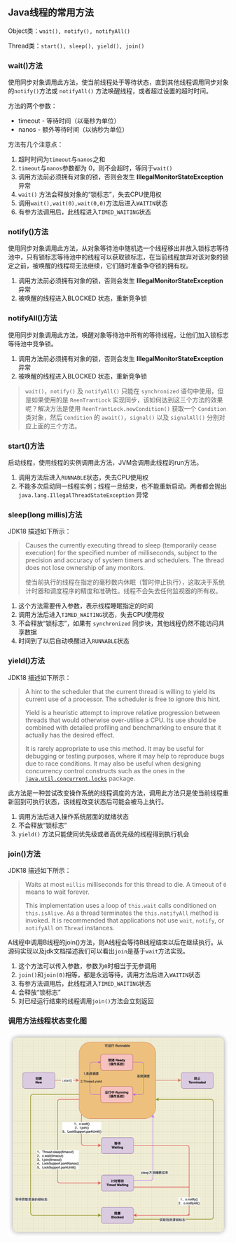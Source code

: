 ## Java线程的常用方法

Object类：`wait(), notify(), notifyAll()`

Thread类：`start(), sleep(), yield(), join()`

### wait()方法

使用同步对象调用此方法，使当前线程处于等待状态，直到其他线程调用同步对象的`notify()`方法或 `notifyAll()` 方法唤醒线程，或者超过设置的超时时间。

方法的两个参数：

+ timeout - 等待时间（以毫秒为单位）
+ nanos - 额外等待时间（以纳秒为单位）

方法有几个注意点：

1. 超时时间为`timeout`与`nanos`之和
2. `timeout`与`nanos`参数都为 0，则不会超时，等同于`wait()`
3. 调用方法前必须拥有对象的锁，否则会发生 **IllegalMonitorStateException** 异常
4. `wait()` 方法会释放对象的“锁标志”，失去CPU使用权
5. 调用`wait(),wait(0),wait(0,0)`方法后进入`WAITIN`状态
6. 有参方法调用后，此线程进入`TIMED_WAITING`状态

### notify()方法

使用同步对象调用此方法，从对象等待池中随机选一个线程移出并放入锁标志等待池中，只有锁标志等待池中的线程可以获取锁标志，在当前线程放弃对该对象的锁定之前，被唤醒的线程将无法继续，它们随时准备争夺锁的拥有权。

1. 调用方法前必须拥有对象的锁，否则会发生 **IllegalMonitorStateException** 异常
2. 被唤醒的线程进入BLOCKED 状态，重新竞争锁

### notifyAll()方法

使用同步对象调用此方法，唤醒对象等待池中所有的等待线程，让他们加入锁标志等待池中竞争锁。

1. 调用方法前必须拥有对象的锁，否则会发生 **IllegalMonitorStateException** 异常
2. 被唤醒的线程进入BLOCKED 状态，重新竞争锁

> `wait()`，`notify()` 及 `notifyAll()` 只能在 `synchronized` 语句中使用，但是如果使用的是 `ReenTrantLock` 实现同步，该如何达到这三个方法的效果呢？解决方法是使用 `ReenTrantLock.newCondition()` 获取一个 `Condition` 类对象，然后 `Condition` 的 `await()`，`signal()` 以及 `signalAll()` 分别对应上面的三个方法。

### start()方法

启动线程，使用线程的实例调用此方法，JVM会调用此线程的run方法。

1. 调用方法后进入`RUNNABLE`状态，失去CPU使用权
2. 不能多次启动同一线程实例；线程一旦结束，也不能重新启动。两者都会抛出 `java.lang.IllegalThreadStateException` 异常

### sleep(long millis)方法

JDK18 描述如下所示：

> Causes the currently executing thread to sleep (temporarily cease execution) for the specified number of milliseconds, subject to the precision and accuracy of system timers and schedulers. The thread does not lose ownership of any monitors.
>
> 使当前执行的线程在指定的毫秒数内休眠（暂时停止执行），这取决于系统计时器和调度程序的精度和准确性。线程不会失去任何监视器的所有权。

1. 这个方法需要传入参数，表示线程睡眠指定的时间
2. 调用方法后进入`TIMED_WAITING`状态，失去CPU使用权
3. 不会释放“锁标志”，如果有 `synchronized` 同步块，其他线程仍然不能访问共享数据
4. 时间到了以后自动唤醒进入`RUNNABLE`状态

### yield()方法

JDK18 描述如下所示：

> A hint to the scheduler that the current thread is willing to yield its current use of a processor. The scheduler is free to ignore this hint.
>
> Yield is a heuristic attempt to improve relative progression between threads that would otherwise over-utilise a CPU. Its use should be combined with detailed profiling and benchmarking to ensure that it actually has the desired effect.
>
> It is rarely appropriate to use this method. It may be useful for debugging or testing purposes, where it may help to reproduce bugs due to race conditions. It may also be useful when designing concurrency control constructs such as the ones in the [`java.util.concurrent.locks`](https://docs.oracle.com/en/java/javase/14/docs/api/java.base/java/util/concurrent/locks/package-summary.html) package.

此方法是一种尝试改变操作系统的线程调度的方法，调用此方法只是使当前线程重新回到可执行状态，该线程改变状态后可能会被马上执行。

1. 调用方法后进入操作系统层面的就绪状态
2. 不会释放“锁标志”
3. `yield()` 方法只能使同优先级或者高优先级的线程得到执行机会

### join()方法

JDK18 描述如下所示：

> Waits at most `millis` milliseconds for this thread to die. A timeout of `0` means to wait forever.
>
> This implementation uses a loop of `this.wait` calls conditioned on `this.isAlive`. As a thread terminates the `this.notifyAll` method is invoked. It is recommended that applications not use `wait`, `notify`, or `notifyAll` on `Thread` instances.

A线程中调用B线程的join()方法，则A线程会等待B线程结束以后在继续执行。从源码实现以及jdk文档描述我们可以看出`join`是基于`wait`方法实现。

1. 这个方法可以传入参数，参数为`0`时相当于无参调用
2. `join()`和`join(0)`相等，都是永远等待，调用方法后进入`WAITIN`状态
3. 有参方法调用后，此线程进入`TIMED_WAITING`状态
4. 会释放“锁标志”
5. 对已经运行结束的线程调用`join()`方法会立刻返回

### 调用方法线程状态变化图
![](./img/02-01.png)